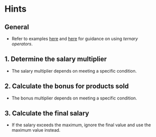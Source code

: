 # Hints

## General

- Refer to examples [here][ternary-operator-first] and [here][ternary-operator-second] for guidance
  on using _ternary operators_.

## 1. Determine the salary multiplier

- The salary multiplier depends on meeting a specific condition.

## 2. Calculate the bonus for products sold

- The bonus multiplier depends on meeting a specific condition.

## 3. Calculate the final salary

- If the salary exceeds the maximum, ignore the final value and use the maximum value instead.

[ternary-operator-first]: https://www.programiz.com/java-programming/ternary-operator

[ternary-operator-second]: https://www.baeldung.com/java-ternary-operator
